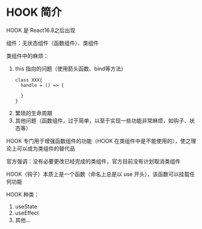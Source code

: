 # HOOK 简介

HOOK 是 React16.8之后出现

组件：无状态组件（函数组件）、类组件 

类组件中的麻烦：
1. this 指向的问题（使用箭头函数、bind等方法）
   ```
   class XXX{
     handle = () => {

     }
   }
   ```
2. 繁琐的生命周期
3. 其他问题（函数组件，过于简单，以至于实现一些功能非常麻烦，如钩子、状态等）

HOOK 专门用于增强函数组件的功能（HOOK 在类组件中是不能使用的），使之理论上可以成为类组件的替代品

官方强调：没有必要更改已经完成的类组件，官方目前没有计划取消类组件

HOOK（钩子）本质上是一个函数（命名上总是以 use 开头），该函数可以挂载任何功能

HOOK 种类：
1. useState
2. useEffect
3. 其他...
